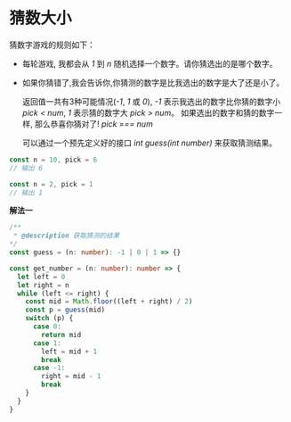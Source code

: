 # 猜数大小

  猜数字游戏的规则如下：

- 每轮游戏, 我都会从 *1* 到 *n* 随机选择一个数字。请你猜选出的是哪个数字。
- 如果你猜错了,我会告诉你,你猜测的数字是比我选出的数字是大了还是小了。

  返回值一共有3种可能情况(*-1*, *1* 或 *0*), *-1* 表示我选出的数字比你猜的数字小 *pick < num*, *1* 表示猜的数字大 *pick > num*。
  如果选出的数字和猜的数字一样, 那么恭喜你猜对了! *pick === num*

  可以通过一个预先定义好的接口 *int guess(int number)* 来获取猜测结果。
```js
const n = 10, pick = 6
// 输出 6

const n = 2, pick = 1
// 输出 1
```

**解法一**

```ts
/**
 * @description 获取猜测的结果
*/
const guess = (n: number): -1 | 0 | 1 => {}

const get_number = (n: number): number => {
  let left = 0
  let right = n
  while (left <= right) {
    const mid = Math.floor((left + right) / 2)
    const p = guess(mid)
    switch (p) {
      case 0:
        return mid
      case 1:
        left = mid + 1
        break
      case -1:
        right = mid - 1
        break
    }
  }
}
```